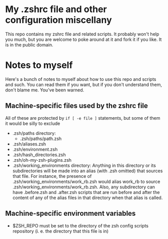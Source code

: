 My .zshrc file and other configuration miscellany 
=================================================

This repo contains my zshrc file and related scripts.  It probably 
won't help you much, but you are welcome to poke around at it and 
fork it if you like.  It is in the public domain.

Notes to myself
===============

Here's a bunch of notes to myself about how to use this repo and scripts 
and such.  You can read them if you want, but if you don't understand them,
don't blame me.  You've been warned.


Machine-specific files used by the zshrc file
---------------------------------------------
All of these are protected by `if [ -e file ]` statements, but some of them 
it would be silly to exclude

*  .zsh/paths directory:
     * .zsh/paths/path.zsh
*  .zsh/aliases.zsh
*  .zsh/environment.zsh
*  .zsh/hash_directories.zsh
*  .zsh/oh-my-zsh-plugins.zsh
*  .zsh/working_environments directory:
   Anything in this directory or its subdirectories will be made into an alias (with .zsh omitted) that sources that file.  For instance, the presence of .zsh/working_environments/work_rb.zsh would alias work_rb to source .zsh/working_environments/work_rb.zsh.  Also, any subdirectory can have .before.zsh and .after.zsh scripts that are run before and after the content of any of the alias files in that directory when that alias is called.

Machine-specific environment variables
--------------------------------------
* $ZSH_REPO must be set to the directory of the zsh config scripts repository (i. e. the directory that this file is in)



